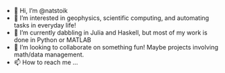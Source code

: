 - 👋 Hi, I’m @natstoik
- 👀 I’m interested in geophysics, scientific computing, and automating tasks in everyday life!
- 🌱 I’m currently dabbling in Julia and Haskell, but most of my work is done in Python or MATLAB
- 💞️ I’m looking to collaborate on something fun! Maybe projects involving math/data management.
- 📫 How to reach me ...

<!---
natstoik/natstoik is a ✨ special ✨ repository because its `README.md` (this file) appears on your GitHub profile.
You can click the Preview link to take a look at your changes.
--->
